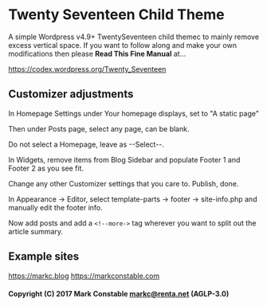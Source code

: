 # Twenty Seventeen Child Theme

A simple Wordpress v4.9+ TwentySeventeen child themec to mainly remove excess
vertical space. If you want to follow along and make your own modifications
then please **Read This Fine Manual** at...

https://codex.wordpress.org/Twenty_Seventeen

## Customizer adjustments

In Homepage Settings under Your homepage displays, set to "A static page"

Then under Posts page, select any page, can be blank.

Do not select a Homepage, leave as --Select--.

In Widgets, remove items from Blog Sidebar and populate Footer 1 and Footer 2 as you see fit.

Change any other Customizer settings that you care to. Publish, done.

In Appearance -> Editor, select template-parts -> footer -> site-info.php and manually edit the footer info.

Now add posts and add a `<!--more->` tag wherever you want to split out the article summary.

## Example sites

https://markc.blog
https://markconstable.com

#### Copyright (C) 2017 Mark Constable <markc@renta.net> (AGLP-3.0)
